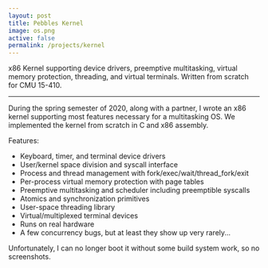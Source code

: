 ```yaml
---
layout: post
title: Pebbles Kernel
image: os.png
active: false
permalink: /projects/kernel
---
```


x86 Kernel supporting device drivers, preemptive multitasking, virtual memory protection, threading, and virtual terminals. Written from scratch for CMU 15-410.

<!--end_excerpt-->

---

During the spring semester of 2020, along with a partner, I wrote an x86 kernel supporting most features necessary for a multitasking OS. We implemented the kernel from scratch in C and x86 assembly.

Features:
- Keyboard, timer, and terminal device drivers
- User/kernel space division and syscall interface
- Process and thread management with fork/exec/wait/thread_fork/exit
- Per-process virtual memory protection with page tables
- Preemptive multitasking and scheduler including preemptible syscalls
- Atomics and synchronization primitives 
- User-space threading library 
- Virtual/multiplexed terminal devices 
- Runs on real hardware
- A few concurrency bugs, but at least they show up very rarely...

Unfortunately, I can no longer boot it without some build system work, so no screenshots.

